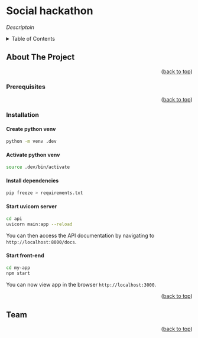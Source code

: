 # Social hackathon

_Descriptoin_

<details>
  <summary>Table of Contents</summary>
  <ol>
    <li>
      <a href="#about-the-project">About The Project</a>
      <ul>
        <li><a href="#built-with">Built With</a></li>
      </ul>
    </li>
    <li>
      <a href="#getting-started">Getting Started</a>
      <ul>
        <li><a href="#prerequisites">Prerequisites</a></li>
        <li><a href="#installation">Installation</a></li>
      </ul>
    </li>
    <li><a href="#usage">Usage</a></li>
    <li><a href="#roadmap">Roadmap</a></li>
    <li><a href="#team">Team</a></li>
  </ol>
</details>

## About The Project

<p align="right">(<a href="#readme-top">back to top</a>)</p>

### Prerequisites

<p align="right">(<a href="#readme-top">back to top</a>)</p>


### Installation

#### Create python venv

```bash
python -m venv .dev
```

#### Activate python venv

```bash
source .dev/bin/activate
```

#### Install dependencies

```bash
pip freeze > requirements.txt

```

#### Start uvicorn server

```bash
cd api
uvicorn main:app --reload
```
You can then access the API documentation by navigating to ``http://localhost:8000/docs``.

#### Start front-end

```bash
cd my-app
npm start
```

You can now view app in the browser ``http://localhost:3000``.

<p align="right">(<a href="#readme-top">back to top</a>)</p>

## Team

<p align="right">(<a href="#readme-top">back to top</a>)</p>

